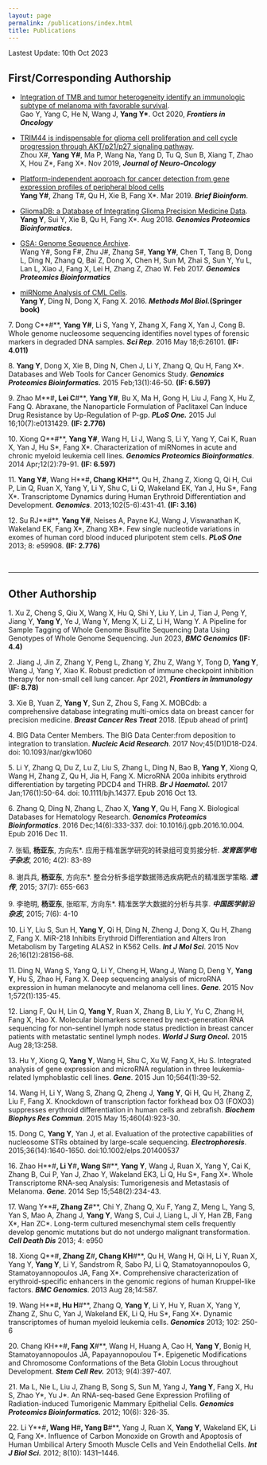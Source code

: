 ```yaml
---
layout: page
permalink: /publications/index.html
title: Publications
---
```


Lastest Update: 10th Oct 2023&nbsp;

## First/Corresponding Authorship

- [Integration of TMB and tumor heterogeneity identify an immunologic subtype of melanoma with favorable survival](https://pubmed.ncbi.nlm.nih.gov/33194669/).<br>Gao Y, Yang C, He N, Wang J, **Yang Y\***. Oct 2020, **_Frontiers in Oncology_**

- [TRIM44 is indispensable for glioma cell proliferation and cell cycle progression through AKT/p21/p27 signaling pathway](https://pubmed.ncbi.nlm.nih.gov/31605296/).<br>Zhou X#, **Yang Y#**, Ma P, Wang Na, Yang D, Tu Q, Sun B, Xiang T, Zhao X, Hou Z*, Fang X*. Nov 2019, **_Journal of Neuro-Oncology_**

- [Platform-independent approach for cancer detection from gene expression profiles of peripheral blood cells](https://pubmed.ncbi.nlm.nih.gov/30895303/)<br>**Yang Y#**, Zhang T#, Qu H, Xie B, Fang X*. Mar 2019. **_Brief Bioinform_**.

- [GliomaDB: a Database of Integrating Glioma Precision Medicine Data](https://pubmed.ncbi.nlm.nih.gov/31811943/).<br>**Yang Y**, Sui Y, Xie B, Qu H, Fang X*. Aug 2018. **_Genomics Proteomics Bioinformatics._**

- [GSA: Genome Sequence Archive](https://pubmed.ncbi.nlm.nih.gov/28387199/). <br>Wang Y#, Song F#, Zhu J#, Zhang S#, **Yang Y#**, Chen T, Tang B, Dong L, Ding N, Zhang Q, Bai Z, Dong X, Chen H, Sun M, Zhai S, Sun Y, Yu L, Lan L, Xiao J, Fang X, Lei H, Zhang Z, Zhao W. Feb 2017. **_Genomics Proteomics Bioinformatics_**

- [miRNome Analysis of CML Cells]().<br>**Yang Y**, Ding N, Dong X, Fang X. 2016. **_Methods Mol Biol._(Springer book)**

7\. Dong C**#**, **Yang Y#**, Li S, Yang Y, Zhang X, Fang X, Yan J, Cong B. Whole genome nucleosome sequencing identifies novel types of forensic markers in degraded DNA samples. **_Sci Rep_**. 2016 May 18;6:26101. **(IF: 4.011)**

8\. **Yang Y**, Dong X, Xie B, Ding N, Chen J, Li Y, Zhang Q, Qu H, Fang X*. Databases and Web Tools for Cancer Genomics Study. **_Genomics Proteomics Bioinformatics._** 2015 Feb;13(1):46-50. **(IF: 6.597)**

9\. Zhao M**#**, Lei C**#**, **Yang Y#**, Bu X, Ma H, Gong H, Liu J, Fang X, Hu Z, Fang Q. Abraxane, the Nanoparticle Formulation of Paclitaxel Can Induce Drug Resistance by Up-Regulation of P-gp. **_PLoS One._** 2015 Jul 16;10(7):e0131429. **(IF: 2.776)**

10\. Xiong Q**#**, **Yang Y#**, Wang H, Li J, Wang S, Li Y, Yang Y, Cai K, Ruan X, Yan J, Hu S*, Fang X*. Characterization of miRNomes in acute and chronic myeloid leukemia cell lines. **_Genomics Proteomics Bioinformatics_**. 2014 Apr;12(2):79-91. **(IF: 6.597)**

11\. **Yang Y#**, Wang H**#**, Chang KH**#**, Qu H, Zhang Z, Xiong Q, Qi H, Cui P, Lin Q, Ruan X, Yang Y, Li Y, Shu C, Li Q, Wakeland EK, Yan J, Hu S*, Fang X*. Transcriptome Dynamics during Human Erythroid Differentiation and Development. **_Genomics_**. 2013;102(5-6):431-41. **(IF: 3.16)**

12\. Su RJ**#**, **Yang Y#**, Neises A, Payne KJ, Wang J, Viswanathan K, Wakeland EK, Fang X*, Zhang XB*. Few single nucleotide variations in exomes of human cord blood induced pluripotent stem cells. **_PLoS One_** 2013; 8: e59908. **(IF: 2.776)**

  <br>

---

## Other Authorship

1\. Xu Z, Cheng S, Qiu X, Wang X, Hu Q, Shi Y, Liu Y, Lin J, Tian J, Peng Y, Jiang Y, **Yang Y**, Ye J, Wang Y, Meng X, Li Z, Li H, Wang Y. A Pipeline for Sample Tagging of Whole Genome Bisulfite Sequencing Data Using Genotypes of Whole Genome Sequencing. Jun 2023, **_BMC Genomics_ (IF: 4.4)**

2\. Jiang J, Jin Z, Zhang Y, Peng L, Zhang Y, Zhu Z, Wang Y, Tong D, **Yang Y**, Wang J, Yang Y, Xiao K. Robust prediction of immune checkpoint inhibition therapy for non-small cell lung cancer. Apr 2021, **_Frontiers in Immunology_ (IF: 8.78)**

3\. Xie B, Yuan Z, **Yang Y**, Sun Z, Zhou S, Fang X. MOBCdb: a comprehensive database integrating multi-omics data on breast cancer for precision medicine. **_Breast Cancer Res Treat_** 2018. [Epub ahead of print]

4\. BIG Data Center Members. The BIG Data Center:from deposition to integration to translation. **_Nucleic Acid Research_**. 2017 Nov;45(D1)D18-D24. doi: 10.1093/nar/gkw1060

5\. Li Y, Zhang Q, Du Z, Lu Z, Liu S, Zhang L, Ding N, Bao B, **Yang Y**, Xiong Q, Wang H, Zhang Z, Qu H, Jia H, Fang X. MicroRNA 200a inhibits erythroid differentiation by targeting PDCD4 and THRB. **_Br J Haematol._** 2017 Jan;176(1):50-64. doi: 10.1111/bjh.14377. Epub 2016 Oct 13.

6\. Zhang Q, Ding N, Zhang L, Zhao X, **Yang Y**, Qu H, Fang X. Biological Databases for Hematology Research. **_Genomics Proteomics Bioinformatics_**. 2016 Dec;14(6):333-337. doi: 10.1016/j.gpb.2016.10.004. Epub 2016 Dec 11.

7\. 张韬, **杨亚东**, 方向东*. 应用于精准医学研究的转录组可变剪接分析. **_发育医学电子杂志_**, 2016; 4(2): 83-89

8\. 谢兵兵, **杨亚东**, 方向东*. 整合分析多组学数据筛选疾病靶点的精准医学策略. **_遗传_**, 2015; 37(7): 655-663

9\. 李艳明, **杨亚东**, 张昭军, 方向东*. 精准医学大数据的分析与共享. **_中国医学前沿杂志_**, 2015; 7(6): 4-10

10\. Li Y, Liu S, Sun H, **Yang Y**, Qi H, Ding N, Zheng J, Dong X, Qu H, Zhang Z, Fang X. MiR-218 Inhibits Erythroid Differentiation and Alters Iron Metabolism by Targeting ALAS2 in K562 Cells. **_Int J Mol Sci_**. 2015 Nov 26;16(12):28156-68.

11\. Ding N, Wang S, Yang Q, Li Y, Cheng H, Wang J, Wang D, Deng Y, **Yang Y**, Hu S, Zhao H, Fang X. Deep sequencing analysis of microRNA expression in human melanocyte and melanoma cell lines. **_Gene_**. 2015 Nov 1;572(1):135-45.

12\. Liang F, Qu H, Lin Q, **Yang Y**, Ruan X, Zhang B, Liu Y, Yu C, Zhang H, Fang X, Hao X. Molecular biomarkers screened by next-generation RNA sequencing for non-sentinel lymph node status prediction in breast cancer patients with metastatic sentinel lymph nodes. **_World J Surg Oncol._** 2015 Aug 28;13:258.

13\. Hu Y, Xiong Q, **Yang Y**, Wang H, Shu C, Xu W, Fang X, Hu S. Integrated analysis of gene expression and microRNA regulation in three leukemia-related lymphoblastic cell lines. **_Gene_**. 2015 Jun 10;564(1):39-52.

14\. Wang H, Li Y, Wang S, Zhang Q, Zheng J, **Yang Y**, Qi H, Qu H, Zhang Z, Liu F, Fang X. Knockdown of transcription factor forkhead box O3 (FOXO3) suppresses erythroid differentiation in human cells and zebrafish. **_Biochem Biophys Res Commun_**. 2015 May 15;460(4):923-30.

15\. Dong C, **Yang Y**, Yan J, et al. Evaluation of the protective capabilities of nucleosome STRs obtained by large-scale sequencing. **_Electrophoresis_**. 2015;36(14):1640-1650. doi:10.1002/elps.201400537

16\. Zhao H**#**, Li Y**#**, Wang S**#**, **Yang Y**, Wang J, Ruan X, Yang Y, Cai K, Zhang B, Cui P, Yan J, Zhao Y, Wakeland EK3, Li Q, Hu S*, Fang X*. Whole Transcriptome RNA-seq Analysis: Tumorigenesis and Metastasis of Melanoma. **_Gene_**. 2014 Sep 15;548(2):234-43. 

17\. Wang Y**#**, Zhang Z**#**, Chi Y, Zhang Q, Xu F, Yang Z, Meng L, Yang S, Yan S, Mao A, Zhang J, **Yang Y**, Wang S, Cui J, Liang L, Ji Y, Han ZB, Fang X*, Han ZC*. Long-term cultured mesenchymal stem cells frequently develop genomic mutations but do not undergo malignant transformation. **_Cell Death Dis_** 2013; 4: e950

18\. Xiong Q**#**, Zhang Z**#**, Chang KH**#**, Qu H, Wang H, Qi H, Li Y, Ruan X, Yang Y, **Yang Y**, Li Y, Sandstrom R, Sabo PJ, Li Q, Stamatoyannopoulos G, Stamatoyannopoulos JA, Fang X*. Comprehensive characterization of erythroid-specific enhancers in the genomic regions of human Kruppel-like factors. **_BMC Genomics_**. 2013 Aug 28;14:587.

19\. Wang H**#**, Hu H**#**, Zhang Q, **Yang Y**, Li Y, Hu Y, Ruan X, Yang Y, Zhang Z, Shu C, Yan J, Wakeland EK, Li Q, Hu S*, Fang X*. Dynamic transcriptomes of human myeloid leukemia cells. **_Genomics_** 2013; 102: 250-6 

20\. Chang KH**#**, Fang X**#**, Wang H, Huang A, Cao H, **Yang Y**, Bonig H, Stamatoyannopoulos JA, Papayannopoulou T*. Epigenetic Modifications and Chromosome Conformations of the Beta Globin Locus throughout Development. **_Stem Cell Rev._** 2013; 9(4):397-407.

21\. Ma L, Nie L, Liu J, Zhang B, Song S, Sun M, Yang J, **Yang Y**, Fang X, Hu S, Zhao Y*, Yu J*. An RNA-seq-based Gene Expression Profiling of Radiation-induced Tumorigenic Mammary Epithelial Cells. **_Genomics Proteomics Bioinformatics._** 2012; 10(6): 326-35.

22\. Li Y**#**, Wang H**#**, Yang B**#**, Yang J, Ruan X, **Yang Y**, Wakeland EK, Li Q, Fang X*. Influence of Carbon Monoxide on Growth and Apoptosis of Human Umbilical Artery Smooth Muscle Cells and Vein Endothelial Cells. **_Int J Biol Sci._** 2012; 8(10): 1431–1446.


  <br>

